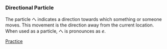 ### Directional Particle

The particle へ indicates a direction towards which something or someone moves.
This movement is the direction away from the current location.
When used as a particle, へ is pronounces as _e_.

[Practice](https://www.duolingo.com/skill/ja/Routines/tips-and-notes)
